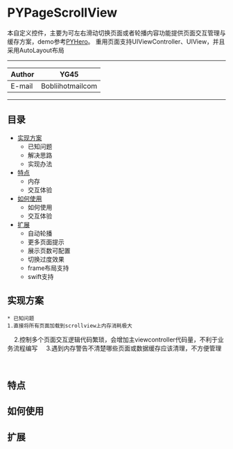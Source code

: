 PYPageScrollView
===========================
本自定义控件，主要为可左右滑动切换页面或者轮播内容功能提供页面交互管理与缓存方案，demo参考[PYHero](https://github.com/BobliiExp/PYHero)。
重用页面支持UIViewController、UIView，并且采用AutoLayout布局

****
	
|Author|YG45|
|---|---
|E-mail|Bobliihotmailcom

****
## 目录
* [实现方案](#实现方案)
    * 已知问题
    * 解决思路
    * 实现办法
* [特点](#特点)
    * 内存
    * 交互体验
* [如何使用](#如何使用)
    * 如何使用
    * 交互体验
* [扩展](#扩展)
    * 自动轮播
    * 更多页面提示
    * 展示页数可配置
    * 切换过度效果
    * frame布局支持
    * swift支持

## 实现方案
	* 已知问题
	1.直接将所有页面加载到scrollview上内存消耗极大
    	2.控制多个页面交互逻辑代码繁琐，会增加主viewcontroller代码量，不利于业务流程编写
    	3.遇到内存警告不清楚哪些页面或数据缓存应该清理，不方便管理
	
      
## 特点

## 如何使用

## 扩展
